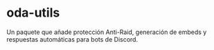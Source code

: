 # oda-utils

Un paquete que añade protección Anti-Raid, generación de embeds y respuestas automáticas para bots de Discord.
